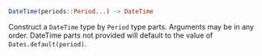 ```julia
DateTime(periods::Period...) -> DateTime
```

Construct a `DateTime` type by `Period` type parts. Arguments may be in any order. DateTime parts not provided will default to the value of `Dates.default(period)`.
